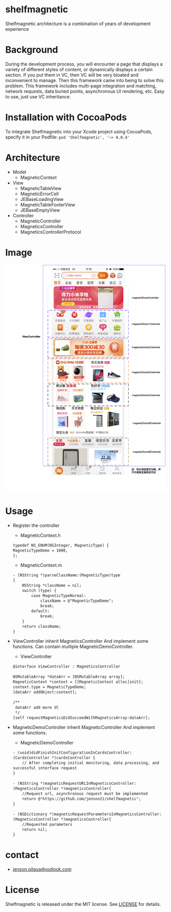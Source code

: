 # shelfmagnetic
Shelfmagnetic architecture is a combination of years of development experience

# Background
During the development process, you will encounter a page that displays a variety of different styles of content, or dynamically displays a certain section. If you put them in VC, then VC will be very bloated and inconvenient to manage. Then this framework came into being to solve this problem.
This framework includes multi-page integration and matching, network requests, data buried points, asynchronous UI rendering, etc. Easy to use, just use VC inheritance.

# Installation with CocoaPods
To integrate Shelfmagnetic into your Xcode project using CocoaPods, specify it in your Podfile:
`pod 'Shelfmagnetic', '~> 0.0.4'`

# Architecture
- Model
  - MagneticContext
- View
  - MagneticTableView
  - MagneticErrorCell
  - JEBaseLoadingView
  - MagneticTableFooterView
  - JEBaseEmptyView
- Controller
  - MagneticController
  - MagneticsController
  - MagneticsControllerProtocol

# Image
![image](https://github.com/jenson21/shelfmagnetic/blob/master/shelfmagenticGuide.png)

# Usage
- Register the controller
   - MagneticContext.h
   ```
   typedef NS_ENUM(NSInteger, MagneticType) {
   MagneticTypeDemo = 1000,
   };
   ```

   - MagneticContext.m
   ```
   - (NSString *)parseClassName:(MagneticType)type
   {
       NSString *className = nil;
       switch (type) {
           case MagneticTypeNormal:
               className = @"MagneticTypeDemo";
               break;
           default:
               break;
       }
       return className;
   }
   ```

- ViewController inherit MagneticsController And implement some functions. Can contain multiple MagneticDemoController.
   - ViewController
   ```
   @interface ViewController : MagneticsController

   NSMutableArray *dataArr = [NSMutableArray array];
   MagneticContext *context = [[MagneticContext alloc]init];
   context.type = MagneticTypeDemo;
   [dataArr addObject:context];

   /**
    dataArr add more VC
    */
   [self requestMagneticsDidSucceedWithMagneticsArray:dataArr];
   ```

- MagneticDemoController inherit MagneticController And implement some functions.
   - MagneticDemoController

   ```
   - (void)didFinishInitConfigurationInCardsController:(CardsController *)cardsController {
       // After completing initial monitoring, data processing, and successful interface request
   }

   - (NSString *)magneticRequestURLInMagneticsController:(MagneticsController *)magneticsController{
       //Request url, asynchronous request must be implemented
       return @"https://github.com/jenson21/shelfmagnetic";
   }

   - (NSDictionary *)magneticRequestParametersInMagneticsController:(MagneticsController *)magneticsController{
       //Requested parameters
       return nil;
   }
   ```

# contact
* jenson.pitaya@outlook.com

# License
Shelfmagnetic is released under the MIT license. See [LICENSE](https://github.com/jenson21/shelfmagnetic/blob/master/LICENSE) for details.
